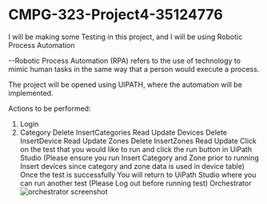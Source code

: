 # CMPG-323-Project4-35124776
I will be making some Testing in this project, and I will be using Robotic Process Automation

--Robotic Process Automation (RPA) refers to the use of technology to mimic human tasks in the same way that a person would execute a process.

The project will be opened using UIPATH, where the automation will be implemented.

Actions to be performed:
1. Login 
2. Category
Delete
InsertCategories
Read
Update
Devices
Delete
InsertDevice
Read
Update
Zones
Delete
InsertZones
Read
Update
Click on the test that you would like to run and click the run button in UiPath Studio (Please ensure you run Insert Category and Zone prior to running Insert devices since category and zone data is used in device table)
Once the test is successfully You will return to UiPath Studio where you can run another test (Please Log out before running test)
Orchestrator
![orchestrator screenshot](https://user-images.githubusercontent.com/90704811/198321653-b7ab4a55-794a-4ac7-9b0b-e69b47dda4b4.png)
